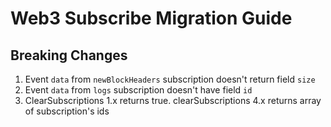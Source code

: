 # Web3 Subscribe Migration Guide

## Breaking Changes

1. Event `data` from `newBlockHeaders` subscription doesn't return field `size`
2. Event `data` from `logs` subscription doesn't have field `id`
3. ClearSubscriptions 1.x returns true. clearSubscriptions 4.x returns array of subscription's ids
